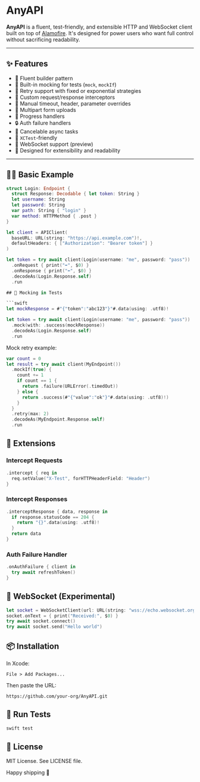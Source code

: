 # AnyAPI

**AnyAPI** is a fluent, test-friendly, and extensible HTTP and WebSocket client built on top of [Alamofire](https://github.com/Alamofire/Alamofire). It's designed for power users who want full control without sacrificing readability.

---

## ✨ Features

- 🧱 Fluent builder pattern
- 🧪 Built-in mocking for tests (`mock`, `mockIf`)
- 🔁 Retry support with fixed or exponential strategies
- 🧼 Custom request/response interceptors
- 🧵 Manual timeout, header, parameter overrides
- 🧰 Multipart form uploads
- 🚦 Progress handlers
- 🔒 Auth failure handlers
- 🔄 Cancelable async tasks
- 🧪 `XCTest`-friendly
- 📡 WebSocket support (preview)
- 🧠 Designed for extensibility and readability

---

## 🧑‍💻 Basic Example

```swift
struct Login: Endpoint {
  struct Response: Decodable { let token: String }
  let username: String
  let password: String
  var path: String { "login" }
  var method: HTTPMethod { .post }
}

let client = APIClient(
  baseURL: URL(string: "https://api.example.com")!,
  defaultHeaders: { ["Authorization": "Bearer token"] }
)

let token = try await client(Login(username: "me", password: "pass"))
  .onRequest { print("➡️", $0) }
  .onResponse { print("⬅️", $0) }
  .decodeAs(Login.Response.self)
  .run

## 🧪 Mocking in Tests

```swift
let mockResponse = #"{"token":"abc123"}"#.data(using: .utf8)!

let token = try await client(Login(username: "me", password: "pass"))
  .mock(with: .success(mockResponse))
  .decodeAs(Login.Response.self)
  .run
```

Mock retry example:

```swift
var count = 0
let result = try await client(MyEndpoint())
  .mockIf(true) {
    count += 1
    if count == 1 {
      return .failure(URLError(.timedOut))
    } else {
      return .success(#"{"value":"ok"}"#.data(using: .utf8)!)
    }
  }
  .retry(max: 2)
  .decodeAs(MyEndpoint.Response.self)
  .run
```

## 🧩 Extensions

### Intercept Requests

```swift
.intercept { req in
  req.setValue("X-Test", forHTTPHeaderField: "Header")
}
```

### Intercept Responses

```swift
.interceptResponse { data, response in
  if response.statusCode == 204 {
    return "{}".data(using: .utf8)!
  }
  return data
}
```

### Auth Failure Handler

```swift
.onAuthFailure { client in
  try await refreshToken()
}
```

## 📡 WebSocket (Experimental)

```swift
let socket = WebSocketClient(url: URL(string: "wss://echo.websocket.org")!)
socket.onText = { print("Received:", $0) }
try await socket.connect()
try await socket.send("Hello world")
```

## 📦 Installation

In Xcode:

```arduino
File > Add Packages...
```

Then paste the URL:

```arduino
https://github.com/your-org/AnyAPI.git
```

## 🧪 Run Tests

```bash
swift test
```

## 📄 License

MIT License. See LICENSE file.

Happy shipping 🚀
